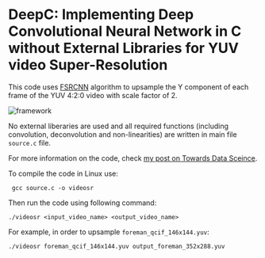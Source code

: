 # DeepC: Implementing Deep Convolutional Neural Network in C without External Libraries for YUV video Super-Resolution

This code uses [FSRCNN](https://arxiv.org/abs/1608.00367) algorithm to upsample the Y component of each frame of the YUV 4:2:0 video with scale factor of 2.

![framework](https://user-images.githubusercontent.com/29326313/133723014-248f3acd-638d-4e45-834c-88ab8f5ad801.png)

No external liberaries are used and all required functions (including convolution, deconvolution and non-linearities) are written in main file ```source.c``` file. 

For more information on the code, check [my post on Towards Data Sceince](https://towardsdatascience.com/implementing-deep-convolutional-neural-networks-in-c-without-external-libraries-b30464f64d02).

To compile the code in Linux use:

``` gcc source.c -o videosr```

Then run the code using following command:

```./videosr <input_video_name> <output_video_name>```

For example, in order to upsample ```foreman_qcif_146x144.yuv```:

```./videosr foreman_qcif_146x144.yuv output_foreman_352x288.yuv```
